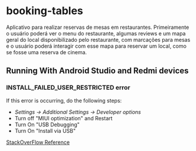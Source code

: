 # booking-tables

Aplicativo para realizar reservas de mesas em restaurantes. Primeiramente o usuário poderá ver o menu do restaurante, algumas reviews e um mapa geral do local disponibilizado pelo restaurante, com marcações para mesas e o usuário poderá interagir com esse mapa para reservar um local, como se fosse uma reserva de cinema.

## Running With Android Studio and Redmi devices

### INSTALL_FAILED_USER_RESTRICTED error

If this error is occurring, do the following steps:

- *Settings -> Additional Settings -> Developer options*
- Turn off "MIUI optimization" and Restart
- Turn On "USB Debugging"
- Turn On "Install via USB"

[StackOverFlow Reference](https://stackoverflow.com/questions/47239251/install-failed-user-restricted-android-studio-using-redmi-4-device
)
